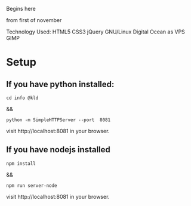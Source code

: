 Begins here

from first of november

Technology Used: HTML5 CSS3 jQuery  GNU/Linux Digital Ocean as VPS GIMP

# Setup

## If you have python installed:
```
cd info @kld
```

&& 

```
python -m SimpleHTTPServer --port  8081
```

visit http://localhost:8081 in your browser.

## If you have nodejs installed
```
npm install
```
&&

```
npm run server-node
```
visit http://localhost:8081 in your browser.

